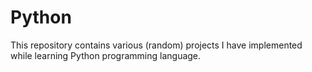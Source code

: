 # Python
This repository contains various (random) projects I have implemented while learning Python programming language.
